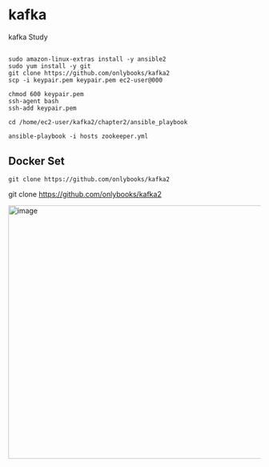 # kafka
kafka Study


## 
    sudo amazon-linux-extras install -y ansible2
    sudo yum install -y git
    git clone https://github.com/onlybooks/kafka2  
    scp -i keypair.pem keypair.pem ec2-user@000

    chmod 600 keypair.pem
    ssh-agent bash
    ssh-add keypair.pem

    cd /home/ec2-user/kafka2/chapter2/ansible_playbook

    ansible-playbook -i hosts zookeeper.yml


## Docker Set
    git clone https://github.com/onlybooks/kafka2
git clone https://github.com/onlybooks/kafka2

<img width="506" alt="image" src="https://user-images.githubusercontent.com/22822369/210160870-d22f1099-6649-43cf-bfb3-b51b4b00225c.png">
